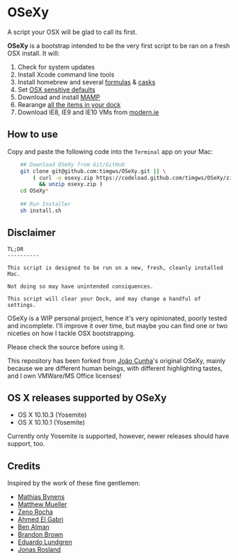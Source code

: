 # OSeXy
A script your OSX will be glad to call its first.

**OSeXy** is a bootstrap intended to be the very first script to be ran on a fresh OSX install. It will:

1. Check for system updates
2. Install Xcode command line tools
3. Install homebrew and several [formulas](https://github.com/timgws/OSeXy/blob/master/Brewfile) & [casks](https://github.com/timgws/OSeXy/blob/master/Caskfile)
4. Set [OSX sensitive defaults](https://github.com/timgws/OSeXy/blob/master/osx.sh)
5. Download and install [MAMP](https://www.mamp.info)
6. Rearange [all the items in your dock](https://github.com/timgws/OSeXy/blob/master/dock.sh)
7. Download IE8, IE9 and IE10 VMs from [modern.ie](https://www.modern.ie/en-us/virtualization-tools#downloads)

## How to use

Copy and paste the following code into the `Terminal` app on your Mac:

```bash
    ## Download OSeXy from Git/GitHub
    git clone git@github.com:timgws/OSeXy.git || \
        ( curl -o osexy.zip https://codeload.github.com/timgws/OSeXy/zip/master \
          && unzip osexy.zip )
    cd OSeXy*
    
    ## Run Installer
    sh install.sh
```

## Disclaimer

    TL;DR
    ----------
    
    This script is designed to be run on a new, fresh, cleanly installed Mac.
    
    Not doing so may have unintended consiquences.
    
    This script will clear your Dock, and may change a handful of settings.

OSeXy is a WIP personal project, hence it's very opinionated, poorly tested and incomplete. I'll improve it over time, but maybe you can find one or two niceties on how I tackle OSX bootstrapping.

Please check the source before using it.

This repository has been forked from [João Cunha](https://github.com/joaocunha)'s original OSeXy, mainly because we are different human beings, with different highlighting tastes, and I own VMWare/MS Office licenses!

## OS X releases supported by OSeXy

* OS X 10.10.3 (Yosemite)
* OS X 10.10.1 (Yosemite)

Currently only Yosemite is supported, however, newer releases should have support, too.

## Credits
Inspired by the work of these fine gentlemen:

* [Mathias Bynens](https://github.com/mathiasbynens/dotfiles)
* [Matthew Mueller](http://lapwinglabs.com/blog/hacker-guide-to-setting-up-your-mac)
* [Zeno Rocha](https://gist.github.com/zenorocha/7159780)
* [Ahmed El Gabri](https://github.com/ahmedelgabri/dotfiles)
* [Ben Alman](https://github.com/cowboy/dotfiles)
* [Brandon Brown](https://gist.github.com/brandonb927/3195465)
* [Eduardo Lundgren](https://github.com/eduardolundgren/dotfiles)
* [Jonas Rosland](https://github.com/virtualswede/osx-bootstrap)
